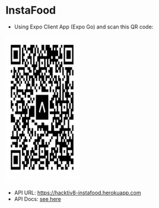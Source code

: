 # InstaFood

- Using Expo Client App (Expo Go) and scan this QR code: 
<!-- ![expo](./assets/qrcode.png) -->
<img src="https://raw.githubusercontent.com/devinaacs/instafood/development/assets/qrcode.png" width="200" height="400"/>
 
- API URL: https://hacktiv8-instafood.herokuapp.com 
- API Docs: [see here](api_docs.md)
